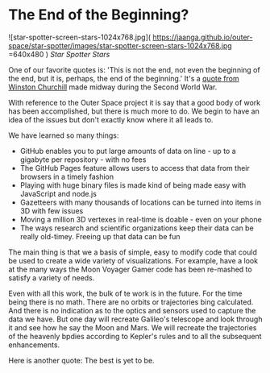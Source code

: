 The End of the Beginning?
===

![star-spotter-screen-stars-1024x768.jpg]( https://jaanga.github.io/outer-space/star-spotter/images/star-spotter-screen-stars-1024x768.jpg =640x480 )
_Star Spotter Stars_

One of our favorite quotes is: 'This is not the end, not even the beginning of the end, but it is, perhaps, the end of the beginning.'
It's a [quote from Winston Churchill]( https://en.wikiquote.org/wiki/Winston_Churchill#The_Second_World_War_ ) made midway during the Second World War.

With reference to the Outer Space project it is say that a good body of work has been accomplished, but there is much more to do.
We begin to have an idea of the issues but don't exactly know where it all leads to.

We have learned so many things:

* GitHub enables you to put large amounts of data on line - up to a gigabyte per repository - with no fees
* The GitHub Pages feature allows users to access that data from their browsers in a timely fashion
* Playing with huge binary files is made kind of being made easy with JavaScript and node.js
* Gazetteers with many thousands of locations can be turned into items in 3D with few issues
* Moving a million 3D vertexes in real-time is doable - even on your phone
* The ways research and scientific organizations keep their data can be really old-timey. Freeing up that data can be fun

The main thing is that we a basis of simple, easy to modify code that could be used to create a wide variety of visualizations.
For example, have a look at the many ways the Moon Voyager Gamer code has been re-mashed to satisfy a variety of needs.


Even with all this work, the bulk of te work is in the future. For the time being there is no math.
There are no orbits or trajectories bing calculated.
And there is no indication as to the optics and sensors used to capture the data we have. But one day will recreate Galileo's telescope and look through it and see how he say the Moon and Mars.
We will recreate the trajectories of the heavenly bpdies according to Kepler's rules and to all the subsequent enhancements.

Here is another quote: The best is yet to be.
